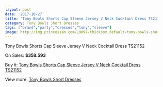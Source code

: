 ```yaml
---
layout: post
date: '2017-10-27'
title: "Tony Bowls Shorts Cap Sleeve Jersey V Neck Cocktail Dress TS21152"
category: Tony Bowls Short Dresses
tags: ["brand","party","dresses","tony","sleeve"]
image: http://img.princessan.com/19097-thickbox_default/tony-bowls-shorts-cap-sleeve-jersey-v-neck-cocktail-dress-ts21152.jpg
---
```

Tony Bowls Shorts Cap Sleeve Jersey V Neck Cocktail Dress TS21152

On Sales: **$358.593**
<a href="https://www.princessan.com/en/tony-bowls-short-dresses/8644-tony-bowls-shorts-cap-sleeve-jersey-v-neck-cocktail-dress-ts21152.html"><amp-img layout="responsive" width="600" height="600" src="//img.princessan.com/19097-thickbox_default/tony-bowls-shorts-cap-sleeve-jersey-v-neck-cocktail-dress-ts21152.jpg" alt="Tony Bowls Shorts Cap Sleeve Jersey V Neck Cocktail Dress TS21152 0" /></a>
<a href="https://www.princessan.com/en/tony-bowls-short-dresses/8644-tony-bowls-shorts-cap-sleeve-jersey-v-neck-cocktail-dress-ts21152.html"><amp-img layout="responsive" width="600" height="600" src="//img.princessan.com/19100-thickbox_default/tony-bowls-shorts-cap-sleeve-jersey-v-neck-cocktail-dress-ts21152.jpg" alt="Tony Bowls Shorts Cap Sleeve Jersey V Neck Cocktail Dress TS21152 1" /></a>
<a href="https://www.princessan.com/en/tony-bowls-short-dresses/8644-tony-bowls-shorts-cap-sleeve-jersey-v-neck-cocktail-dress-ts21152.html"><amp-img layout="responsive" width="600" height="600" src="//img.princessan.com/19099-thickbox_default/tony-bowls-shorts-cap-sleeve-jersey-v-neck-cocktail-dress-ts21152.jpg" alt="Tony Bowls Shorts Cap Sleeve Jersey V Neck Cocktail Dress TS21152 2" /></a>
<a href="https://www.princessan.com/en/tony-bowls-short-dresses/8644-tony-bowls-shorts-cap-sleeve-jersey-v-neck-cocktail-dress-ts21152.html"><amp-img layout="responsive" width="600" height="600" src="//img.princessan.com/19098-thickbox_default/tony-bowls-shorts-cap-sleeve-jersey-v-neck-cocktail-dress-ts21152.jpg" alt="Tony Bowls Shorts Cap Sleeve Jersey V Neck Cocktail Dress TS21152 3" /></a>

Buy it: [Tony Bowls Shorts Cap Sleeve Jersey V Neck Cocktail Dress TS21152](https://www.princessan.com/en/tony-bowls-short-dresses/8644-tony-bowls-shorts-cap-sleeve-jersey-v-neck-cocktail-dress-ts21152.html "Tony Bowls Shorts Cap Sleeve Jersey V Neck Cocktail Dress TS21152")

View more: [Tony Bowls Short Dresses](https://www.princessan.com/en/70-tony-bowls-short-dresses "Tony Bowls Short Dresses")